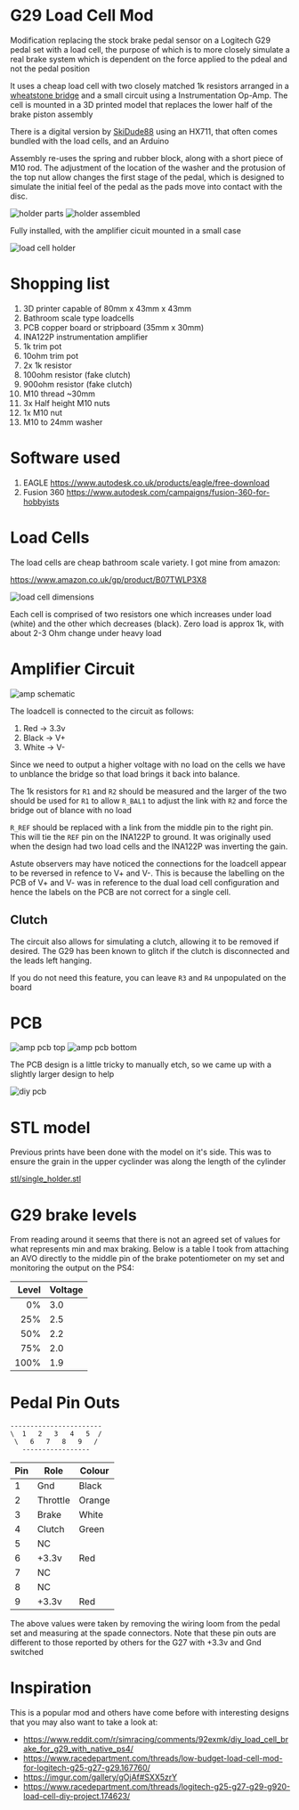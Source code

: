 # G29 Load Cell Mod

Modification replacing the stock brake pedal sensor on a Logitech G29 pedal set with a load cell,
the purpose of which is to more closely simulate a real brake system which is dependent on
the force applied to the pdeal and not the pedal position

It uses a cheap load cell with two closely matched 1k resistors arranged in a 
[wheatstone bridge](https://en.wikipedia.org/wiki/Wheatstone_bridge)
and a small circuit using a Instrumentation Op-Amp.  The cell is mounted in a 3D printed
model that replaces the lower half of the brake piston assembly

There is a digital version by [SkiDude88](https://github.com/Skidude88/Skidude88-G29-PS4-LoadCell-Arduino/wiki) 
using an HX711, that often comes bundled with the load cells, and an Arduino

Assembly re-uses the spring and rubber block, along with a short piece of M10 rod.
The adjustment of the location of the washer and the protusion of the top nut
allow changes the first stage of the pedal, which is designed to simulate
the initial feel of the pedal as the pads move into contact with the disc.

![holder parts](img/holder_v3_assembly_1.jpg)
![holder assembled](img/holder_v3_assembly_2.jpg)

Fully installed, with the amplifier cicuit mounted in a small case

![load cell holder](img/holder_v3.jpg)

# Shopping list

1. 3D printer capable of 80mm x 43mm x 43mm
2. Bathroom scale type loadcells
3. PCB copper board or stripboard (35mm x 30mm)
4. INA122P instrumentation amplifier
5. 1k trim pot
6. 10ohm trim pot 
7. 2x 1k resistor
8. 100ohm resistor (fake clutch)
9. 900ohm resistor (fake clutch)
10. M10 thread ~30mm
11. 3x Half height M10 nuts
12. 1x M10 nut
13. M10 to 24mm washer

# Software used

1. EAGLE https://www.autodesk.co.uk/products/eagle/free-download
2. Fusion 360 https://www.autodesk.com/campaigns/fusion-360-for-hobbyists

# Load Cells

The load cells are cheap bathroom scale variety.  I got mine from amazon:

https://www.amazon.co.uk/gp/product/B07TWLP3X8

![load cell dimensions](img/loadcell.png)

Each cell is comprised of two resistors one which increases under load (white) and the 
other which decreases (black).  Zero load is approx 1k, with about 2-3 Ohm change under heavy load

# Amplifier Circuit

![amp schematic](img/amp_schematic.png)

The loadcell is connected to the circuit as follows:

1. Red -> 3.3v
2. Black -> V+
3. White -> V-

Since we need to output a higher voltage with no load on the cells 
we have to unblance the bridge so that load brings it back into balance.

The 1k resistors for `R1` and `R2` should be measured and the larger of the two should
be used for `R1` to allow `R_BAL1` to adjust the link with `R2` and force the bridge out of 
blance with no load

`R_REF` should be replaced with a link from the middle pin to the right pin.  This
will tie the `REF` pin on the INA122P to ground.
It was originally used when the design had two load cells
and the INA122P was inverting the gain.

Astute observers may have noticed the connections for the loadcell appear to be
reversed in refence to V+ and V-.  This is because the labelling on the PCB of 
V+ and V- was in reference to the dual load cell configuration and hence the 
labels on the PCB are not correct for a single cell.

## Clutch

The circuit also allows for simulating a clutch, allowing it to be removed if desired.
The G29 has been known to glitch if the clutch is disconnected and the leads left hanging.

If you do not need this feature, you can leave `R3` and `R4` unpopulated on the board

# PCB

![amp pcb top](img/amp_pcb_top.png)
![amp pcb bottom](img/amp_pcb_bottom.png)

The PCB design is a little tricky to manually etch, so we came up with a slightly
larger design to help

![diy pcb](img/amp_pcb_diy.png)

# STL model

Previous prints have been done with the model on it's side.  This was to ensure the grain
in the upper cyclinder was along the length of the cylinder

[stl/single_holder.stl](stl/single_holder.stl) 

# G29 brake levels

From reading around it seems that there is not an agreed set of values for what represents
min and max braking.  Below is a table I took from attaching an AVO directly to the middle pin 
of the brake potentiometer on my set and monitoring the output on the PS4:

| Level | Voltage |
|------:|---------|
| 0%    | 3.0     |
| 25%   | 2.5     |
| 50%   | 2.2     |
| 75%   | 2.0     |
| 100%  | 1.9     |

# Pedal Pin Outs

    -----------------------
    \  1   2   3   4   5  /
     \   6   7   8   9   /
       -----------------

| Pin | Role      | Colour
| --- | --------- | ------
| 1   | Gnd       | Black
| 2   | Throttle  | Orange
| 3   | Brake     | White
| 4   | Clutch    | Green
| 5   | NC        |
| 6   | +3.3v     | Red
| 7   | NC        |
| 8   | NC        |
| 9   | +3.3v     | Red

The above values were taken by removing the wiring loom from the pedal set
and measuring at the spade connectors.
Note that these pin outs are different to those reported by others for the G27
with +3.3v and Gnd switched

# Inspiration

This is a popular mod and others have come before with interesting designs that you may also
want to take a look at:

- https://www.reddit.com/r/simracing/comments/92exmk/diy_load_cell_brake_for_g29_with_native_ps4/
- https://www.racedepartment.com/threads/low-budget-load-cell-mod-for-logitech-g25-g27-g29.167760/
- https://imgur.com/gallery/gOjAf#SXX5zrY
- https://www.racedepartment.com/threads/logitech-g25-g27-g29-g920-load-cell-diy-project.174623/
